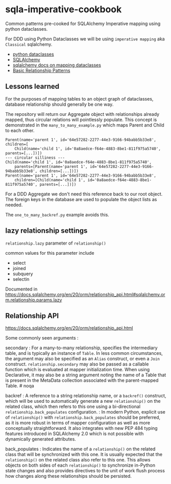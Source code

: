 # sqla-imperative-cookbook

Common patterns pre-cooked for SQLAlchemy Imperative mapping using python dataclasses.

For DDD using Python Dataclasses we will be using `imperative mapping` aka
`Classical` sqlalchemy.

- [python dataclasses](https://docs.python.org/3/library/dataclasses.html)
- [SQLAlchemy](https://www.sqlalchemy.org/)
- [sqlalchemy docs on mapping dataclasses](https://docs.sqlalchemy.org/en/14/orm/dataclasses.html#mapping-dataclasses-using-declarative-with-imperative-table)
- [Basic Relationship Patterns](https://docs.sqlalchemy.org/en/20/orm/basic_relationships.html)

## Lessons learned

For the purposes of mapping tables to an object graph of dataclasses, database
relationship should generally be one way.

The repository will return our Aggregate object with relationships already
mapped, thus circular relations will pointlessly populate. This concept is
demonstrated in the `many_to_many_example.py` which maps Parent and Child to
each other.

```text
Parent(name='parent 1', id='64e57282-2277-44e3-9166-94babb5b33e8', 
children=[
    Child(name='child 1', id='0a8aedce-f64e-4883-8be1-811f975a5740', parents=[...])])
--- circular silliness ---
Child(name='child 1', id='0a8aedce-f64e-4883-8be1-811f975a5740',
    parents=[Parent(name='parent 1', id='64e57282-2277-44e3-9166-94babb5b33e8', children=[...])])
Parent(name='parent 1', id='64e57282-2277-44e3-9166-94babb5b33e8',
    children=[Child(name='child 1', id='0a8aedce-f64e-4883-8be1-811f975a5740', parents=[...])])
```

For a DDD Aggregate we don't need this reference back to our root object.
The foreign keys in the database are used to populate the object lists as
needed.

The `one_to_many_backref.py` example avoids this.

## lazy relationship settings

`relationship.lazy` parameter of `relationship()`

common values for this parameter include

- select
- joined
- subquery
- selectin

Documented in <https://docs.sqlalchemy.org/en/20/orm/relationship_api.html#sqlalchemy.orm.relationship.params.lazy>

## Relationship API

<https://docs.sqlalchemy.org/en/20/orm/relationship_api.html>

Some commonly seen arguments :

secondary
: For a many-to-many relationship, specifies the intermediary table, and is
typically an instance of `Table`. In less common circumstances, the argument may
also be specified as an `Alias` construct, or even a `Join` construct.
`relationship.secondary` may also be passed as a callable function which is
evaluated at mapper initialization time. When using Declarative, it may also be
a string argument noting the name of a Table that is present in the MetaData
collection associated with the parent-mapped Table.  # noqa

backref
: A reference to a string relationship name, or a `backref()` construct, which
will be used to automatically generate a new `relationship()` on the related
class, which then refers to this one using a bi-directional
`relationship.back_populates` configuration.
: In modern Python, explicit use of `relationship()` with
`relationship.back_populates` should be preferred, as it is more robust in
terms of mapper configuration as well as more conceptually straightforward.
It also integrates with new PEP 484 typing features introduced in SQLAlchemy 2.0
which is not possible with dynamically generated attributes.

back_populates
: Indicates the name of a `relationship()` on the related class that will be
synchronized with this one. It is usually expected that the `relationship()` on
the related class also refer to this one. This allows objects on both sides of
each `relationship()` to synchronize in-Python state changes and also provides
directives to the unit of work flush process how changes along these
relationships should be persisted.
